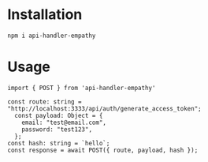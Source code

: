 # Installation

`npm i api-handler-empathy`

# Usage

```
import { POST } from 'api-handler-empathy'

const route: string = "http://localhost:3333/api/auth/generate_access_token";
  const payload: Object = {
    email: "test@email.com",
    password: "test123",
  };
const hash: string = `hello`;
const response = await POST({ route, payload, hash });
```